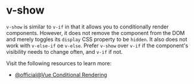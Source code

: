 # v-show

`v-show` is similar to `v-if` in that it allows you to conditionally render components. However, it does not remove the component from the DOM and merely toggles its `display` CSS property to be `hidden`. It also does not work with `v-else-if` oe `v-else`. Prefer `v-show` over `v-if` if the component's visibility needs to change often, and `v-if` if not.

Visit the following resources to learn more:

- [@official@Vue Conditional Rendering](https://vuejs.org/guide/essentials/conditional.html#v-show)

